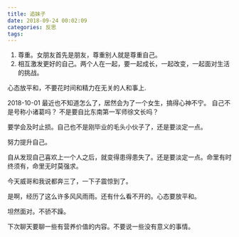 ```yaml
---
title: 追妹子
date: 2018-09-24 00:02:09
categories: 反思
tags:
---
```


1. 尊重。女朋友首先是朋友，尊重别人就是尊重自己。
2. 相互激发更好的自己。两个人在一起，要一起成长，一起改变，一起面对生活的挑战。

心态放平和，不要花时间和精力在无关的人和事上.

2018-10-01
最近也不知道怎么了，居然会为了一个女生，搞得心神不宁。
自己不是号称小诸葛吗？ 不是要自比东南第一军师徐文长吗？

要学会及时止损。自己也不是刚毕业的毛头小伙子了，还是要淡定一点。

努力提升自己。

自从发现自己喜欢上一个人之后，就变得患得患失了。还是要淡定一点。命里有时终须有，命里无时莫强求。

今天威哥和我说都奔三了，一下子震惊到了。

是啊，经历了这么许多风风雨雨。还有什么看不开的。心态要放平和。

坦然面对。不骄不躁。


下次聊天要聊一些有营养价值的内容。不要说一些没有意义的事情。
